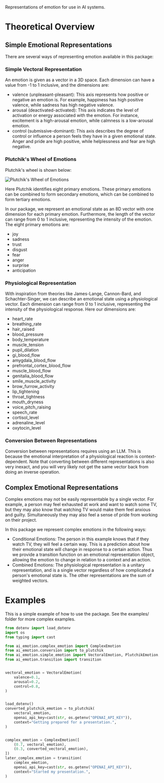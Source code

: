 Representations of emotion for use in AI systems.

# Theoretical Overview

## Simple Emotional Representations

There are several ways of representing emotion available in this package:

### Simple Vectoral Representation

An emotion is given as a vector in a 3D space. Each dimension can have a value from -1 to 1 inclusive, and the dimensions are:
- valence (unpleasant-pleasant): This axis represents how positive or negative an emotion is. For example, happiness has high positive valence, while sadness has high negative valence.
- arousal (deactivated-activated): This axis indicates the level of activation or energy associated with the emotion. For instance, excitement is a high-arousal emotion, while calmness is a low-arousal emotion.
- control (submissive-dominant): This axis describes the degree of control or influence a person feels they have in a given emotional state. Anger and pride are high positive, while helplessness and fear are high negative.

### Plutchik's Wheel of Emotions

Plutchik's wheel is shown below:

![Plutchik's Wheel of Emotions](https://upload.wikimedia.org/wikipedia/commons/c/ce/Plutchik-wheel.svg)

Here Plutchik identifies eight primary emotions. These primary emotions can be combined to form secondary emotions, which can be combined to form tertiary emotions.

In our package, we represent an emotional state as an 8D vector with one dimension for each primary emotion. Furthermore, the length of the vector can range from 0 to 1 inclusive, representing the intensity of the emotion. The eight primary emotions are:
- joy
- sadness
- trust
- disgust
- fear
- anger
- surprise
- anticipation

### Physiological Representation

With inspiration from theories like James-Lange, Cannon-Bard, and Schachter-Singer, we can describe an emotional state using a physiological vector. Each dimension can range from 0 to 1 inclusive, representing the intensity of the physiological response. Here our dimensions are:
- heart_rate
- breathing_rate
- hair_raised
- blood_pressure
- body_temperature
- muscle_tension
- pupil_dilation
- gi_blood_flow
- amygdala_blood_flow
- prefrontal_cortex_blood_flow
- muscle_blood_flow
- genitalia_blood_flow
- smile_muscle_activity
- brow_furrow_activity
- lip_tightening
- throat_tightness
- mouth_dryness
- voice_pitch_raising
- speech_rate
- cortisol_level
- adrenaline_level
- oxytocin_level

### Conversion Between Representations

Conversion between representations requires using an LLM. This is because the emotional interpretation of a physiological reaction is context-dependent. Note that converting between different representations is also very inexact, and you will very likely not get the same vector back from doing an inverse operation.

## Complex Emotional Representations

Complex emotions may not be easily representable by a single vector. For example, a person may feel exhausted at work and want to watch some TV, but they may also know that watching TV would make them feel anxious and guilty. Simultaneously they may also feel a sense of pride from working on their project.

In this package we represent complex emotions in the following ways:
- Conditional Emotions: The person in this example knows that if they watch TV, they will feel a certain way. This is a prediction about how their emotional state will change in response to a certain action. Thus we provide a transition function on an emotional representation object, allowing the emotion to change in relation to a context and an action.
- Combined Emotions: The physiological representation is a unitary representation, and is a single vector regardless of how complicated a person's emotional state is. The other representations are the sum of weighted vectors.

# Examples

This is a simple example of how to use the package. See the examples/ folder for more complex examples.

```python
from dotenv import load_dotenv
import os
from typing import cast

from ai_emotion.complex_emotion import ComplexEmotion
from ai_emotion.conversion import to_plutchik
from ai_emotion.simple_emotion import VectoralEmotion, PlutchikEmotion, PhysiologicalEmotion
from ai_emotion.transition import transition


vectoral_emotion = VectoralEmotion(
    valence=0.1,
    arousal=0.2,
    control=0.8,
)


load_dotenv()
converted_plutchik_emotion = to_plutchik(
    vectoral_emotion,
    openai_api_key=cast(str, os.getenv("OPENAI_API_KEY")),
    context="Getting prepared for a presentation.",
)


complex_emotion = ComplexEmotion([
    (0.7, vectoral_emotion),
    (0.3, converted_vectoral_emotion),
])
later_complex_emotion = transition(
    complex_emotion,
    openai_api_key=cast(str, os.getenv("OPENAI_API_KEY")),
    context="Started my presentation.",
)
```
